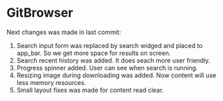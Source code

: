# GitBrowser

Next changes was made in last commit:

1. Search input form was replaced by search widged and placed to app_bar. So we get more space for results on screen.
2. Search recent history was added. It does seach more user friendly.
3. Progress spinner added. User can see when search is running.
4. Resizing image during downloading was added. Now content will use less memory resources.
5. Small layout fixes was made for content read clear. 
